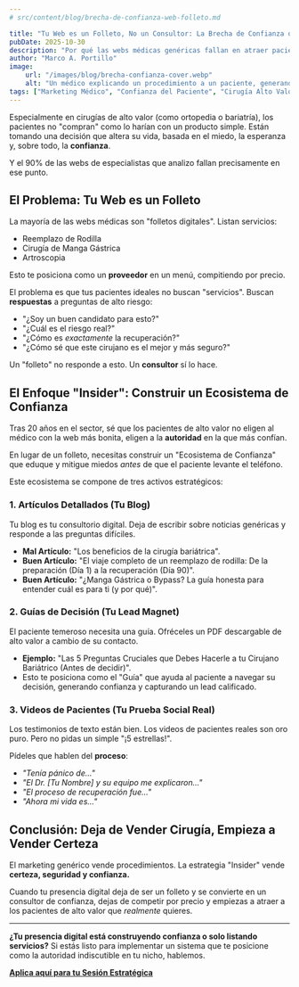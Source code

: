 ```yaml
---
# src/content/blog/brecha-de-confianza-web-folleto.md

title: "Tu Web es un Folleto, No un Consultor: La Brecha de Confianza que Cuesta Cirugías"
pubDate: 2025-10-30
description: "Por qué las webs médicas genéricas fallan en atraer pacientes de alto valor (ortopedia, bariatría) y cómo construir un 'Ecosistema de Confianza' en su lugar."
author: "Marco A. Portillo"
image:
    url: "/images/blog/brecha-confianza-cover.webp"
    alt: "Un médico explicando un procedimiento a un paciente, generando confianza"
tags: ["Marketing Médico", "Confianza del Paciente", "Cirugía Alto Valor", "Estrategia Digital"]
---
```


Especialmente en cirugías de alto valor (como ortopedia o bariatría), los pacientes no "compran" como lo harían con un producto simple. Están tomando una decisión que altera su vida, basada en el miedo, la esperanza y, sobre todo, la **confianza**.

Y el 90% de las webs de especialistas que analizo fallan precisamente en ese punto.

## El Problema: Tu Web es un Folleto

La mayoría de las webs médicas son "folletos digitales". Listan servicios:
* Reemplazo de Rodilla
* Cirugía de Manga Gástrica
* Artroscopia

Esto te posiciona como un **proveedor** en un menú, compitiendo por precio.

El problema es que tus pacientes ideales no buscan "servicios". Buscan **respuestas** a preguntas de alto riesgo:
* "¿Soy un buen candidato para esto?"
* "¿Cuál es el riesgo real?"
* "¿Cómo es *exactamente* la recuperación?"
* "¿Cómo sé que este cirujano es el mejor y más seguro?"

Un "folleto" no responde a esto. Un **consultor** sí lo hace.

## El Enfoque "Insider": Construir un Ecosistema de Confianza

Tras 20 años en el sector, sé que los pacientes de alto valor no eligen al médico con la web más bonita, eligen a la **autoridad** en la que más confían.

En lugar de un folleto, necesitas construir un "Ecosistema de Confianza" que eduque y mitigue miedos *antes* de que el paciente levante el teléfono.

Este ecosistema se compone de tres activos estratégicos:

### 1. Artículos Detallados (Tu Blog)
Tu blog es tu consultorio digital. Deja de escribir sobre noticias genéricas y responde a las preguntas difíciles.
* **Mal Artículo:** "Los beneficios de la cirugía bariátrica".
* **Buen Artículo:** "El viaje completo de un reemplazo de rodilla: De la preparación (Día 1) a la recuperación (Día 90)".
* **Buen Artículo:** "¿Manga Gástrica o Bypass? La guía honesta para entender cuál es para ti (y por qué)".

### 2. Guías de Decisión (Tu Lead Magnet)
El paciente temeroso necesita una guía. Ofréceles un PDF descargable de alto valor a cambio de su contacto.
* **Ejemplo:** "Las 5 Preguntas Cruciales que Debes Hacerle a tu Cirujano Bariátrico (Antes de decidir)".
* Esto te posiciona como el "Guía" que ayuda al paciente a navegar su decisión, generando confianza y capturando un lead calificado.

### 3. Videos de Pacientes (Tu Prueba Social Real)
Los testimonios de texto están bien. Los videos de pacientes reales son oro puro. Pero no pidas un simple "¡5 estrellas!".

Pídeles que hablen del **proceso**:
* *"Tenía pánico de..."*
* *"El Dr. [Tu Nombre] y su equipo me explicaron..."*
* *"El proceso de recuperación fue..."*
* *"Ahora mi vida es..."*

## Conclusión: Deja de Vender Cirugía, Empieza a Vender Certeza

El marketing genérico vende procedimientos. La estrategia "Insider" vende **certeza, seguridad y confianza.**

Cuando tu presencia digital deja de ser un folleto y se convierte en un consultor de confianza, dejas de competir por precio y empiezas a atraer a los pacientes de alto valor que *realmente* quieres.

---
**¿Tu presencia digital está construyendo confianza o solo listando servicios?** Si estás listo para implementar un sistema que te posicione como la autoridad indiscutible en tu nicho, hablemos.

**[Aplica aquí para tu Sesión Estratégica](/aplicar/)**